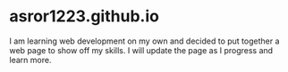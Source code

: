 # asror1223.github.io
I am learning web development on my own and decided to put together a web page to show off my skills. 
I will update the page as I progress and learn more.
